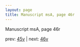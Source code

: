 ```yaml
---
layout: page
title: Manuscript msA, page 46r
---
```


Manuscript msA, page 46r

prev:  [45v](../45v) | next:  [46v](../46v)